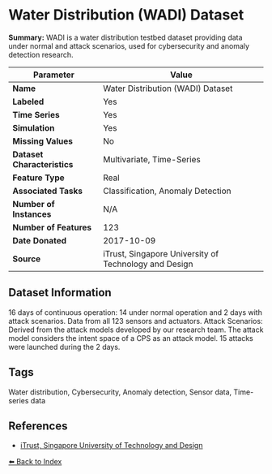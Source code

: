 # Water Distribution (WADI) Dataset

**Summary:** WADI is a water distribution testbed dataset providing data under normal and attack scenarios, used for cybersecurity and anomaly detection research.

| Parameter | Value |
| --- | --- |
| **Name** | Water Distribution (WADI) Dataset |
| **Labeled** | Yes |
| **Time Series** | Yes |
| **Simulation** | Yes |
| **Missing Values** | No |
| **Dataset Characteristics** | Multivariate, Time-Series |
| **Feature Type** | Real |
| **Associated Tasks** | Classification, Anomaly Detection |
| **Number of Instances** | N/A |
| **Number of Features** | 123 |
| **Date Donated** | 2017-10-09 |
| **Source** | iTrust, Singapore University of Technology and Design |

## Dataset Information

16 days of continuous operation: 14 under normal operation and 2 days with attack scenarios.
Data from all 123 sensors and actuators.
Attack Scenarios: Derived from the attack models developed by our research team. The attack model considers the intent space of a CPS as an attack model. 15 attacks were launched during the 2 days.

## Tags

Water distribution, Cybersecurity, Anomaly detection, Sensor data, Time-series data

## References

- [iTrust, Singapore University of Technology and Design](https://itrust.sutd.edu.sg/itrust-labs_datasets/dataset_info/)

[⬅️ Back to Index](../README.md)
